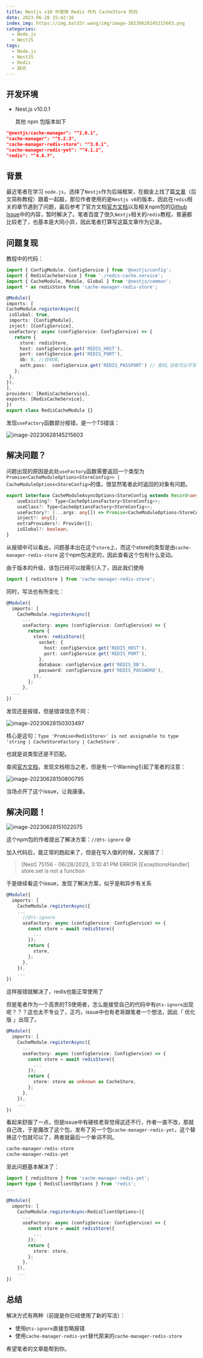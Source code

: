 ```yaml
---
title: Nestjs v10 中使用 Redis 作为 CacheStore 的坑
date: 2023-06-28 15:42:16
index_img: https://img.bald3r.wang/img/image-20230628145215603.png
categories:
  - Node.js
  - NestJS
tags:
  - Node.js
  - NestJS
  - Redis
  - 踩坑
---
```

## 开发环境

- Nest.js v10.0.1

    其他 npm 包版本如下

```JSON
"@nestjs/cache-manager": "^2.0.1",
"cache-manager": "^5.2.3",
"cache-manager-redis-store": "^3.0.1",
"cache-manager-redis-yet": "^4.1.2",
"redis": "^4.6.7",
```

## 背景

最近笔者在学习 `node.js`，选择了`Nestjs`作为后端框架，在掘金上找了篇[文章](https://juejin.cn/post/7160936006517014558)（后文简称教程）跟着一起敲，那位作者使用的是`Nestjs v8`的版本，因此在`redis`相关的章节遇到了问题，最后参考了官方文档[官方文档](https://docs.nestjs.com/techniques/caching#different-stores)以及相关npm包的[Github Issue](https://github.com/dabroek/node-cache-manager-redis-store/issues/40)中的内容，暂时解决了。笔者百度了很久`Nestjs`相关的`redis`教程，普遍都比较老了，也基本是大同小异，因此笔者打算写这篇文章作为记录。

## 问题复现

教程中的代码：

```TypeScript
import { ConfigModule, ConfigService } from '@nestjs/config';
import { RedisCacheService } from './redis-cache.service';
import { CacheModule, Module, Global } from '@nestjs/common';
import * as redisStore from 'cache-manager-redis-store';

@Module({
imports: [
CacheModule.registerAsync({
 isGlobal: true,
 imports: [ConfigModule],
 inject: [ConfigService],
 useFactory: async (configService: ConfigService) => {
   return {
     store: redisStore,
     host: configService.get('REDIS_HOST'),
     port: configService.get('REDIS_PORT'),
     db: 0, //目标库,
     auth_pass:  configService.get('REDIS_PASSPORT') // 密码,没有可以不写
   };
 },
}),
],
providers: [RedisCacheService],
exports: [RedisCacheService],
})
export class RedisCacheModule {}
```



发现`useFactory`函数部分报错，是一个TS错误：

![image-20230628145215603](https://img.bald3r.wang/img/image-20230628145215603.png)

## 解决问题？

问题出现的原因是此处`useFactory`函数需要返回一个类型为`Promise<CacheModuleOptions<StoreConfig>> | CacheModuleOptions<StoreConfig>`的值，很显然笔者此时返回的对象有问题。

```TypeScript
export interface CacheModuleAsyncOptions<StoreConfig extends Record<any, any> = Record<string, any>> extends ConfigurableModuleAsyncOptions<CacheModuleOptions<StoreConfig>, keyof CacheOptionsFactory> {
    useExisting?: Type<CacheOptionsFactory<StoreConfig>>;
    useClass?: Type<CacheOptionsFactory<StoreConfig>>;
    useFactory?: (...args: any[]) => Promise<CacheModuleOptions<StoreConfig>> | CacheModuleOptions<StoreConfig>;
    inject?: any[];
    extraProviders?: Provider[];
    isGlobal?: boolean;
}
```



从报错中可以看出，问题基本出在这个`store`上，而这个store的类型是由`cache-manager-redis-store` 这个npm包决定的，因此查看这个包有什么变动。



由于版本的升级，该包已经可以按需引入了，因此我们使用

```TypeScript
import { redisStore } from 'cache-manager-redis-store';
```



同时，写法也有所变化：

```TypeScript
@Module({
  imports: [
    CacheModule.registerAsync({
      ...
      useFactory: async (configService: ConfigService) => {
        return {
          store: redisStore({
            socket: {
              host: configService.get('REDIS_HOST'),
              port: configService.get('REDIS_PORT'),
            },
            database: configService.get('REDIS_DB'),
            password: configService.get('REDIS_PASSWORD'),
          }),
        };
      },
  ...
})
```



发现还是报错，但是错误信息不同：

![image-20230628150303497](https://img.bald3r.wang/img/image-20230628150303497.png)



核心是这句：`Type 'Promise<RedisStore>' is not assignable to type 'string | CacheStoreFactory | CacheStore'.` 

也就是说类型还是不匹配。

查阅[官方文档](https://docs.nestjs.com/techniques/caching#different-stores)，发现文档相当之老，但是有一个Warning引起了笔者的注意：

![image-20230628150800795](https://img.bald3r.wang/img/image-20230628150800795.png)

当场点开了这个issue，让我康康。

## 解决问题！

![image-20230628151022075](https://img.bald3r.wang/img/image-20230628151022075.png)



这个npm包的作者提出了解决方案：`//@ts-ignore`  😅



加入代码后，能正常的跑起来了，但是在写入值的时候，又报错了：

> [Nest] 75156  - 06/28/2023, 3:10:41 PM   ERROR [ExceptionsHandler] store.set is not a function



于是继续看这个issue，发现了解决方案，似乎是和异步有关系

```TypeScript
@Module({
  imports: [
    CacheModule.registerAsync({
    ...
      //@ts-ignore
      useFactory: async (configService: ConfigService) => {
        const store = await redisStore({
          ...
        });
        return {
          store,
        };
      },
    }),
    ...
})
```



这样报错就解决了，redis也能正常使用了



但是笔者作为一个高贵的TS使用者，怎么能接受自己的代码中有`@ts-ignore`出现呢？？？这也太不专业了，正巧，issue中也有老哥跟笔者一个想法，因此「 优化版 」出现了。

```TypeScript
@Module({
  imports: [
    CacheModule.registerAsync({
      ...
      useFactory: async (configService: ConfigService) => {
        const store = await redisStore({
          ...
        });
        return {
          store: store as unknown as CacheStore,
        };
      },
    }),
    ...
})
```



看起来舒服了一点，但是issue中有硬核老哥觉得这还不行，作者一直不改，那就自己改，于是魔改了这个包，发布了另一个包`cache-manager-redis-yet`，这个替换这个包就可以了，两者就最后一个单词不同。

```Bash
cache-manager-redis-store
cache-manager-redis-yet
```



至此问题基本解决了：

```TypeScript
import { redisStore } from 'cache-manager-redis-yet';
import type { RedisClientOptions } from 'redis';
...

@Module({
  imports: [
    CacheModule.registerAsync<RedisClientOptions>({
      ...
      useFactory: async (configService: ConfigService) => {
        const store = await redisStore({
          ...
        });
        return {
          store: store,
        };
      },
    }),
    ...
})
```



## 总结

解决方式有两种（前提是你已经使用了新的写法）：

- 使用`@ts-ignore`直接忽略报错
- 使用`cache-manager-redis-yet`替代原来的`cache-manager-redis-store`

希望笔者的文章能帮到你。

